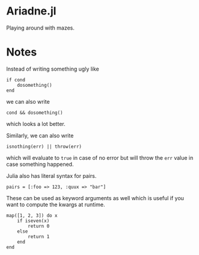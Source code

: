 # Ariadne.jl
Playing around with mazes.

# Notes
Instead of writing something ugly like
```
if cond 
    dosomething()
end
```
we can also write
```
cond && dosomething()
```
which looks a lot better.

Similarly, we can also write
```
isnothing(err) || throw(err)
```
which will evaluate to `true` in case of no error but will throw the `err` value in case something happened.

Julia also has literal syntax for pairs.
```
pairs = [:foo => 123, :quux => "bar"]
```
These can be used as keyword arguments as well which is useful if you want to compute the kwargs at runtime.
```
map([1, 2, 3]) do x
    if iseven(x)
        return 0
    else
        return 1
    end
end
```